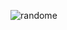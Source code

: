 ![randome](https://github.com/arghyadeep00/Random-Users-Data/assets/86821795/8ca5d7d6-8229-4fe8-bdc6-93a9e672624a)
